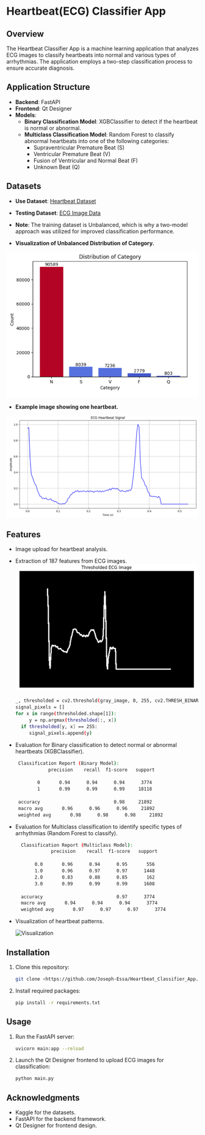 # Heartbeat(ECG) Classifier App

## Overview
The Heartbeat Classifier App is a machine learning application that analyzes ECG images to classify heartbeats into normal and various types of arrhythmias. The application employs a two-step classification process to ensure accurate diagnosis.

## Application Structure
- **Backend**: FastAPI
- **Frontend**: Qt Designer
- **Models**:
  - **Binary Classification Model**: XGBClassifier to detect if the heartbeat is normal or abnormal.
  - **Multiclass Classification Model**: Random Forest to classify abnormal heartbeats into one of the following categories:
    - Supraventricular Premature Beat (S)
    - Ventricular Premature Beat (V)
    - Fusion of Ventricular and Normal Beat (F)
    - Unknown Beat (Q)

## Datasets
- **Use Dataset**: [Heartbeat Dataset](https://www.kaggle.com/datasets/shayanfazeli/heartbeat)
- **Testing Dataset**: [ECG Image Data](https://www.kaggle.com/datasets/erhmrai/ecg-image-data)
- **Note**: The training dataset is Unbalanced, which is why a two-model approach was utilized for improved classification performance.


-    **Visualization of Unbalanced Distribution of Category.**

  ![Heartbeat Pattern Visualization](images/Screenshot%202024-10-06%20214310.png)

-    **Example image showing one heartbeat.**

  ![Example Heartbeat Image](images/Screenshot%202024-10-06%20214251.png)


## Features
- Image upload for heartbeat analysis.
- Extraction of 187 features from ECG images.
  ![Extraction](images/Screenshot%202024-10-06%20215738.png)
    ```bash
    _, thresholded = cv2.threshold(gray_image, 0, 255, cv2.THRESH_BINARY_INV + cv2.THRESH_OTSU)
    signal_pixels = []
    for x in range(thresholded.shape[1]):
         y = np.argmax(thresholded[:, x])
      if thresholded[y, x] == 255: 
         signal_pixels.append(y)
    ```
- Evaluation for Binary classification to detect normal or abnormal heartbeats (XGBClassifier).

   ```bash
    Classification Report (Binary Model):
               precision    recall  f1-score   support

           0       0.94      0.94      0.94      3774
           1       0.99      0.99      0.99     18118

    accuracy                           0.98     21892
    macro avg       0.96      0.96      0.96     21892
    weighted avg       0.98      0.98      0.98     21892

    ```
- Evaluation for Multiclass classification to identify specific types of arrhythmias (Random Forest to classify).

  ```bash
    Classification Report (Multiclass Model):
               precision    recall  f1-score   support

         0.0       0.96      0.94      0.95       556
         1.0       0.96      0.97      0.97      1448
         2.0       0.83      0.88      0.85       162
         3.0       0.99      0.99      0.99      1608

    accuracy                           0.97      3774
    macro avg       0.94      0.94      0.94      3774
    weighted avg       0.97      0.97      0.97      3774
    ```
- Visualization of heartbeat patterns.

  ![Visualization](images/Screenshot%202024-10-06%20224614.png)


## Installation
1. Clone this repository:
    ```bash
    git clone <https://github.com/Joseph-Essa/Heartbeat_Classifier_App.git>
    ```

2. Install required packages:
    ```bash
    pip install -r requirements.txt
    ```

## Usage
1. Run the FastAPI server:
    ```bash
    uvicorn main:app --reload
    ```

2. Launch the Qt Designer frontend to upload ECG images for classification:
    ```bash
    python main.py
    ```
    
## Acknowledgments
- Kaggle for the datasets.
- FastAPI for the backend framework.
- Qt Designer for frontend design.
